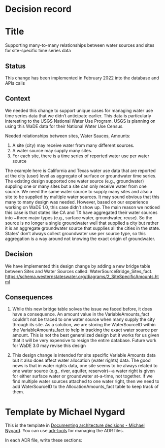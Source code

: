 # Decision record 

# Title 
Supporting many-to-many relationships between water sources and sites for site-specific time series data

## Status
This change has been implemented in February 2022 into the database and APIs calls

## Context
We needed this change to support unique cases for managing water use time series data that we didn’t anticipate earlier. This data is particularly interesting to the USGS National Water Use Program. USGS is planning on using this WaDE data for their National Water Use Census. 

Needed relationships between sites, Water Sauces, Amounts:
1. A site (city) may receive water from many different sources. 
2. A water source may supply many sites.
3. For each site, there is a time series of reported water use per water source 

The example here is California and Texas water use data that are reported at the city (user) level as aggregate of surface or groundwater time series. The existing design supported one water source (e.g., groundwater) suppling one or many sites but a site can only receive water from one source. We need the same water source to supply many sites and also a site to be supplied by multiple water sources. It may sound obvious that this many to many design was needed. However, based on our experience working on WaDE 1.0, this case didn’t show up. The main reason we noticed this case is that states like CA and TX have aggregated their water sources into ~three major types (e.g., surface water, groundwater, reuse). So the source is no longer a single groundwater well that supplied a city but rather it is an aggregate groundwater source that supplies all the cities in the state. States' don’t always collect groundwater use per source type, so this aggregation is a way around not knowing the exact origin of groundwater.


## Decision

We have implemented this design change by adding a new bridge table between Sites and Water Sources called: WaterSourceBridge_Sites_fact. 
https://schema.westernstateswater.org/diagrams/2_SiteSpecificAmounts.html


## Consequences

1. While this new bridge table solves the issue we faced before, it does have a consequence. An amount value in the VariableAmounts_fact couldn’t not be traced to one water source when many supply the city through its site. As a solution, we are storing the WaterSourceID	within the VariableAmounts_fact to help in tracking the exact water source per amount. This is not the best generalized design but it works for us given that it will be very expensive to resign the entire database. Future work for WaDE 3.0 may revise this design 

2. This design change is intended for site specific Variable Amounts data but it also does affect water allocation (water rights) data. The good news is that in water rights data, one site seems to be always related to one water source (e.g., river, aquifer, reservoir)--a water right is given for either surface water or groundwater at-a-time, not together. If we find multiple water sources attached to one water right, then we need to add WaterSourceID to the AllocationAmounts_fact table to keep track of them. 


# Template by Michael Nygard

This is the template in [Documenting architecture decisions - Michael Nygard](http://thinkrelevance.com/blog/2011/11/15/documenting-architecture-decisions).
You can use [adr-tools](https://github.com/npryce/adr-tools) for managing the ADR files.

In each ADR file, write these sections:
